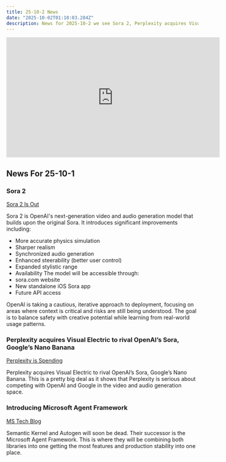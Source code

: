```yaml
---
title: 25-10-2 News
date: "2025-10-02T01:10:03.284Z"
description: News for 2025-10-2 we see Sora 2, Perplexity acquires Visual Electric, and Microsoft Agent Framework. All of these are pretty big deals with Sora 2 blowing my mind. 
---
```

<iframe width="560" height="315" src="https://www.youtube.com/embed/uItfWJYiSc4?si=xaBhR5xU29MhUf3d" title="YouTube video player" frameborder="0" allow="accelerometer; autoplay; clipboard-write; encrypted-media; gyroscope; picture-in-picture; web-share" referrerpolicy="strict-origin-when-cross-origin" allowfullscreen></iframe>


## News For 25-10-1
### Sora 2
[Sora 2 Is Out](https://openai.com/index/sora-2-system-card/)

Sora 2 is OpenAI's next-generation video and audio generation model that builds upon the original Sora. It introduces significant improvements including:
- More accurate physics simulation
- Sharper realism
- Synchronized audio generation
- Enhanced steerability (better user control)
- Expanded stylistic range
- Availability
The model will be accessible through:
- sora.com website
- New standalone iOS Sora app
- Future API access

OpenAI is taking a cautious, iterative approach to deployment, focusing on areas where context is critical and risks are still being understood. The goal is to balance safety with creative potential while learning from real-world usage patterns.

### Perplexity acquires Visual Electric to rival OpenAI’s Sora, Google’s Nano Banana
[Perplexity is Spending](https://economictimes.indiatimes.com/tech/artificial-intelligence/perplexity-acquires-visual-electric-to-rival-openais-sora-googles-nano-banana/articleshow/124265579.cms)

Perplexity acquires Visual Electric to rival OpenAI’s Sora, Google’s Nano Banana. This is a pretty big deal as it shows that Perplexity is serious about competing with OpenAI and Google in the video and audio generation space.

### Introducing Microsoft Agent Framework
[MS Tech Blog](https://azure.microsoft.com/en-us/blog/introducing-microsoft-agent-framework/)

Semantic Kernel and Autogen will soon be dead. Their successor is the Microsoft Agent Framework. This is where they will be combining both libraries into one getting the most features and production stability into one place.